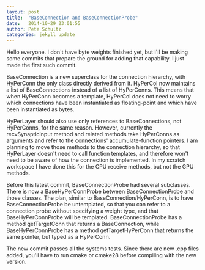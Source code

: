 ```yaml
---
layout: post
title:  "BaseConnection and BaseConnectionProbe"
date:   2014-10-29 23:01:55
author: Pete Schultz
categories: jekyll update
---
```


Hello everyone.  I don't have byte weights finished yet, but I'll be making some commits that prepare the ground for adding that capability.  I just made the first such commit.

BaseConnection is a new superclass for the connection hierarchy, with HyPerConn the only class directly derived from it.  HyPerCol now maintains a list of BaseConnections instead of a list of HyPerConns.  This means that when HyPerConn becomes a template, HyPerCol does not need to worry which connections have been instantiated as floating-point and which have been instantiated as bytes.

HyPerLayer should also use only references to BaseConnections, not HyPerConns, for the same reason.  However, currently the recvSynapticInput method and related methods take HyPerConns as arguments and refer to the connections' accumulate-function pointers.  I am planning to move those methods to the connection hierarchy, so that HyPerLayer doesn't need to call function templates, and therefore won't need to be aware of how the connection is implemented.  In my scratch workspace I have done this for the CPU receive methods, but not the GPU methods.

Before this latest commit, BaseConnectionProbe had several subclasses.  There is now a BaseHyPerConnProbe between BaseConnectionProbe and those classes.  The plan, similar to BaseConnection/HyPerConn, is to have BaseConnectionProbe be untemplated, so that you can refer to a connection probe without specifying a weight type, and that BaseHyPerConnProbe will be templated.  BaseConnectionProbe has a method getTargetConn that returns a BaseConnection, while BaseHyPerConnProbe has a method getTargetHyPerConn that returns the same pointer, but typed as a HyPerConn.

The new commit passes all the systems tests.  Since there are new .cpp files added, you'll have to run cmake or cmake28 before compiling with the new version.


